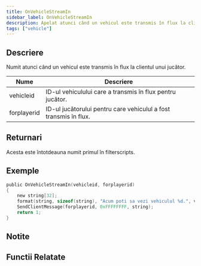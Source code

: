 ```yaml
---
title: OnVehicleStreamIn
sidebar_label: OnVehicleStreamIn
description: Apelat atunci când un vehicul este transmis în flux la clientul unui jucător.
tags: ["vehicle"]
---
```


## Descriere

Numit atunci când un vehicul este transmis în flux la clientul unui jucător.

| Nume        | Descriere                                              |
| ----------- | ------------------------------------------------------ |
| vehicleid   | ID-ul vehiculului care a transmis în flux pentru jucător. |
| forplayerid | ID-ul jucătorului pentru care vehiculul a fost transmis în flux.  |

## Returnari

Acesta este întotdeauna numit primul în filterscripts.

## Exemple

```c
public OnVehicleStreamIn(vehicleid, forplayerid)
{
    new string[32];
    format(string, sizeof(string), "Acum poti sa vezi vehiculul %d.", vehicleid);
    SendClientMessage(forplayerid, 0xFFFFFFFF, string);
    return 1;
}
```

## Notite

<TipNPCCallbacks />

## Functii Relatate
